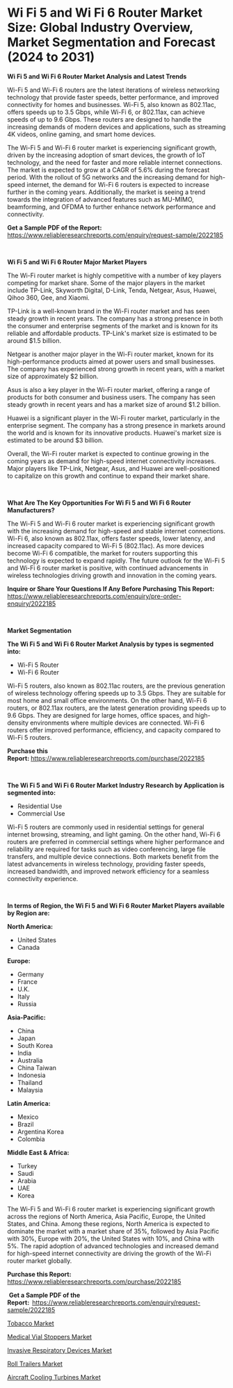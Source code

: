 <p><h1>Wi Fi 5 and Wi Fi 6 Router Market Size: Global Industry Overview, Market Segmentation and Forecast (2024 to 2031)</h1></p><p><strong>Wi Fi 5 and Wi Fi 6 Router Market Analysis and Latest Trends</strong></p>
<p><p>Wi-Fi 5 and Wi-Fi 6 routers are the latest iterations of wireless networking technology that provide faster speeds, better performance, and improved connectivity for homes and businesses. Wi-Fi 5, also known as 802.11ac, offers speeds up to 3.5 Gbps, while Wi-Fi 6, or 802.11ax, can achieve speeds of up to 9.6 Gbps. These routers are designed to handle the increasing demands of modern devices and applications, such as streaming 4K videos, online gaming, and smart home devices.</p><p>The Wi-Fi 5 and Wi-Fi 6 router market is experiencing significant growth, driven by the increasing adoption of smart devices, the growth of IoT technology, and the need for faster and more reliable internet connections. The market is expected to grow at a CAGR of 5.6% during the forecast period. With the rollout of 5G networks and the increasing demand for high-speed internet, the demand for Wi-Fi 6 routers is expected to increase further in the coming years. Additionally, the market is seeing a trend towards the integration of advanced features such as MU-MIMO, beamforming, and OFDMA to further enhance network performance and connectivity.</p></p>
<p><strong>Get a Sample PDF of the Report:&nbsp;</strong> <a href="https://www.reliableresearchreports.com/enquiry/request-sample/2022185">https://www.reliableresearchreports.com/enquiry/request-sample/2022185</a></p>
<p>&nbsp;</p>
<p><strong>Wi Fi 5 and Wi Fi 6 Router Major Market Players</strong></p>
<p><p>The Wi-Fi router market is highly competitive with a number of key players competing for market share. Some of the major players in the market include TP-Link, Skyworth Digital, D-Link, Tenda, Netgear, Asus, Huawei, Qihoo 360, Gee, and Xiaomi.</p><p>TP-Link is a well-known brand in the Wi-Fi router market and has seen steady growth in recent years. The company has a strong presence in both the consumer and enterprise segments of the market and is known for its reliable and affordable products. TP-Link's market size is estimated to be around $1.5 billion.</p><p>Netgear is another major player in the Wi-Fi router market, known for its high-performance products aimed at power users and small businesses. The company has experienced strong growth in recent years, with a market size of approximately $2 billion.</p><p>Asus is also a key player in the Wi-Fi router market, offering a range of products for both consumer and business users. The company has seen steady growth in recent years and has a market size of around $1.2 billion.</p><p>Huawei is a significant player in the Wi-Fi router market, particularly in the enterprise segment. The company has a strong presence in markets around the world and is known for its innovative products. Huawei's market size is estimated to be around $3 billion.</p><p>Overall, the Wi-Fi router market is expected to continue growing in the coming years as demand for high-speed internet connectivity increases. Major players like TP-Link, Netgear, Asus, and Huawei are well-positioned to capitalize on this growth and continue to expand their market share.</p></p>
<p>&nbsp;</p>
<p><strong>What Are The Key Opportunities For Wi Fi 5 and Wi Fi 6 Router Manufacturers?</strong></p>
<p><p>The Wi-Fi 5 and Wi-Fi 6 router market is experiencing significant growth with the increasing demand for high-speed and stable internet connections. Wi-Fi 6, also known as 802.11ax, offers faster speeds, lower latency, and increased capacity compared to Wi-Fi 5 (802.11ac). As more devices become Wi-Fi 6 compatible, the market for routers supporting this technology is expected to expand rapidly. The future outlook for the Wi-Fi 5 and Wi-Fi 6 router market is positive, with continued advancements in wireless technologies driving growth and innovation in the coming years.</p></p>
<p><strong>Inquire or Share Your Questions If Any Before Purchasing This Report:</strong> <a href="https://www.reliableresearchreports.com/enquiry/pre-order-enquiry/2022185">https://www.reliableresearchreports.com/enquiry/pre-order-enquiry/2022185</a></p>
<p>&nbsp;</p>
<p><strong>Market Segmentation</strong></p>
<p><strong>The Wi Fi 5 and Wi Fi 6 Router Market Analysis by types is segmented into:</strong></p>
<p><ul><li>Wi-Fi 5 Router</li><li>Wi-Fi 6 Router</li></ul></p>
<p><p>Wi-Fi 5 routers, also known as 802.11ac routers, are the previous generation of wireless technology offering speeds up to 3.5 Gbps. They are suitable for most home and small office environments. On the other hand, Wi-Fi 6 routers, or 802.11ax routers, are the latest generation providing speeds up to 9.6 Gbps. They are designed for large homes, office spaces, and high-density environments where multiple devices are connected. Wi-Fi 6 routers offer improved performance, efficiency, and capacity compared to Wi-Fi 5 routers.</p></p>
<p><strong>Purchase this Report:&nbsp;</strong><a href="https://www.reliableresearchreports.com/purchase/2022185">https://www.reliableresearchreports.com/purchase/2022185</a></p>
<p>&nbsp;</p>
<p><strong>The Wi Fi 5 and Wi Fi 6 Router Market Industry Research by Application is segmented into:</strong></p>
<p><ul><li>Residential Use</li><li>Commercial Use</li></ul></p>
<p><p>Wi-Fi 5 routers are commonly used in residential settings for general internet browsing, streaming, and light gaming. On the other hand, Wi-Fi 6 routers are preferred in commercial settings where higher performance and reliability are required for tasks such as video conferencing, large file transfers, and multiple device connections. Both markets benefit from the latest advancements in wireless technology, providing faster speeds, increased bandwidth, and improved network efficiency for a seamless connectivity experience.</p></p>
<p>&nbsp;</p>
<p><strong>In terms of Region, the Wi Fi 5 and Wi Fi 6 Router Market Players available by Region are:</strong></p>
<p>
    <p> <strong> North America: </strong>
        <ul>
            <li>United States</li>
            <li>Canada</li>
        </ul>
        </p> 
    <p> <strong> Europe: </strong>
        <ul>
            <li>Germany</li>
            <li>France</li>
            <li>U.K.</li>
            <li>Italy</li>
            <li>Russia</li>
        </ul>
        </p> 
    <p> <strong> Asia-Pacific: </strong>
        <ul>
            <li>China</li>
            <li>Japan</li>
            <li>South Korea</li>
            <li>India</li>
            <li>Australia</li>
            <li>China Taiwan</li>
            <li>Indonesia</li>
            <li>Thailand</li>
            <li>Malaysia</li>
        </ul>
        </p> 
    <p> <strong> Latin America: </strong>
        <ul>
            <li>Mexico</li>
            <li>Brazil</li>
            <li>Argentina Korea</li>
            <li>Colombia</li>
        </ul>
        </p> 
    <p> <strong> Middle East & Africa: </strong>
        <ul>
            <li>Turkey</li>
            <li>Saudi</li>
            <li>Arabia</li>
            <li>UAE</li>
            <li>Korea</li>
        </ul>
    </p>
    </p>
<p><p>The Wi-Fi 5 and Wi-Fi 6 router market is experiencing significant growth across the regions of North America, Asia Pacific, Europe, the United States, and China. Among these regions, North America is expected to dominate the market with a market share of 35%, followed by Asia Pacific with 30%, Europe with 20%, the United States with 10%, and China with 5%. The rapid adoption of advanced technologies and increased demand for high-speed internet connectivity are driving the growth of the Wi-Fi router market globally.</p></p>
<p><strong>Purchase this Report: </strong><a href="https://www.reliableresearchreports.com/purchase/2022185">https://www.reliableresearchreports.com/purchase/2022185</a></p>
<p>&nbsp;<strong>Get a Sample PDF of the Report:&nbsp;&nbsp;</strong><a href="https://www.reliableresearchreports.com/enquiry/request-sample/2022185">https://www.reliableresearchreports.com/enquiry/request-sample/2022185</a></p>
<p><strong></strong></p>
<p><p><a href="https://view.publitas.com/reportprime-1/tobacco-market-offer-valuable-insights-into-market-size-market-share-market-trends-and-projections-spanning-from-2024-to-2031/">Tobacco Market</a></p><p><a href="https://view.publitas.com/reportprime-1/global-medical-vial-stoppers-market-size-and-market-trends-insights-and-projections-from-2024-to-2031/">Medical Vial Stoppers Market</a></p><p><a href="https://github.com/singletonthaxterkelliehr2df/Market-Research-Report-List-1/blob/main/invasive-respiratory-devices-market.md">Invasive Respiratory Devices Market</a></p><p><a href="https://eight-handstand-8fb.notion.site/Roll-Trailers-Market-Size-Market-Trends-and-Growth-Outlook-forecasted-for-period-from-2024-to-2031-59b9526784044869a0fcb95e4102128c">Roll Trailers Market</a></p><p><a href="https://skillful-vermicelli-b89.notion.site/Aircraft-Cooling-Turbines-Market-Insights-Market-Players-and-Forecast-Till-2031-5da9ba9cec914a0a8686a809cefc1dec">Aircraft Cooling Turbines Market</a></p></p>